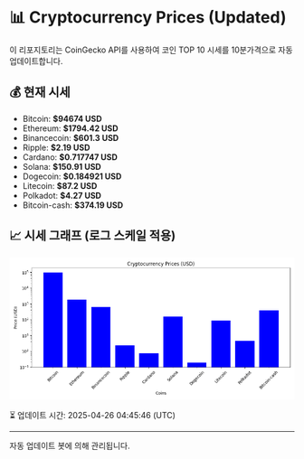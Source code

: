 
# 📊 Cryptocurrency Prices (Updated)

이 리포지토리는 CoinGecko API를 사용하여 코인 TOP 10 시세를 10분가격으로 자동 업데이트합니다.

## 💰 현재 시세
- Bitcoin: **$94674 USD**
- Ethereum: **$1794.42 USD**
- Binancecoin: **$601.3 USD**
- Ripple: **$2.19 USD**
- Cardano: **$0.717747 USD**
- Solana: **$150.91 USD**
- Dogecoin: **$0.184921 USD**
- Litecoin: **$87.2 USD**
- Polkadot: **$4.27 USD**
- Bitcoin-cash: **$374.19 USD**

## 📈 시세 그래프 (로그 스케일 적용)
![Crypto Prices](crypto_prices.png)

⏳ 업데이트 시간: 2025-04-26 04:45:46 (UTC)

---
자동 업데이트 봇에 의해 관리됩니다.
